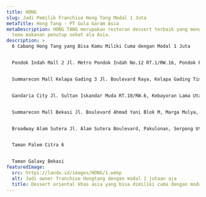 ```yaml
---
title: HONG
slug: Jadi Pemilik Franchise Hong Tang Modal 1 Juta
metaTitle: Hong Tang - PT Gula Garam Asia
metaDescription: HONG TANG merupakan restoran dessert terbaik yang mengusung
  tema makanan penutup sehat ala Asia.
description: >
  6 Cabang Hong Tang yang Bisa Kamu Miliki Cuma dengan Modal 1 Juta


  Pondok Indah Mall 2 Jl. Metro Pondok Indah No.12 RT.1/RW.16, Pondok Pinang, Kebayoran Lama, Jakarta Selatan 12310


  Summarecon Mall Kelapa Gading 3 Jl. Boulevard Raya, Kelapa Gading Timur, Jakarta Utara 14240


  Gandaria City Jl. Sultan Iskandar Muda RT.10/RW.6, Kebayoran Lama Utara, Jakarta Selatan 12240


  Summarecon Mall Bekasi Jl. Boulevard Ahmad Yani Blok M, Marga Mulya, Bekasi Utara, Jawa Barat 17142


  Broadway Alam Sutera Jl. Alam Sutera Boulevard, Pakulonan, Serpong Utara, Tangerang Selatan 15325


  Taman Palem Citra 6


  Taman Galaxy Bekasi
featuredImage:
  src: https://landx.id/images/HONG/1.webp
  alt: Jadi owner franchise Hongtang dengan modal 1 jutaan aja
  title: Dessert oriental khas asia yang bisa dimiliki cuma dengan modal 1 juta
---
```

